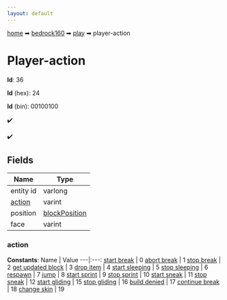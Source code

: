```yaml
---
layout: default
---
```


[home](/) ➡ [bedrock160](/protocol/bedrock160) ➡ [play](/protocol/bedrock160/play) ➡ player-action

# Player-action

**Id**: 36

**Id** (hex): 24

**Id** (bin): 00100100

✔️

✔️

## Fields

Name | Type
---|---
entity id | varlong
[action](#action) | varint
position | [blockPosition](/protocol/bedrock160/types/block-position)
face | varint

### action

**Constants**:
Name | Value
---|:---:
[start break](action_start-break) | 0
[abort break](action_abort-break) | 1
[stop break](action_stop-break) | 2
[get updated block](action_get-updated-block) | 3
[drop item](action_drop-item) | 4
[start sleeping](action_start-sleeping) | 5
[stop sleeping](action_stop-sleeping) | 6
[respawn](action_respawn) | 7
[jump](action_jump) | 8
[start sprint](action_start-sprint) | 9
[stop sprint](action_stop-sprint) | 10
[start sneak](action_start-sneak) | 11
[stop sneak](action_stop-sneak) | 12
[start gliding](action_start-gliding) | 15
[stop gliding](action_stop-gliding) | 16
[build denied](action_build-denied) | 17
[continue break](action_continue-break) | 18
[change skin](action_change-skin) | 19

